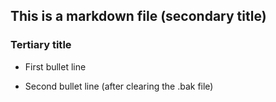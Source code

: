 ## This is a markdown file (secondary title)
### Tertiary title

* First bullet line

* Second bullet line (after clearing the .bak file)
